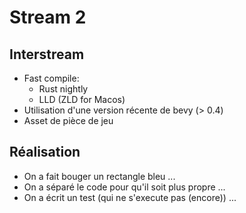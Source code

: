 # Stream 2

## Interstream

* Fast compile:
    * Rust nightly
    * LLD (ZLD for Macos)
* Utilisation d'une version récente de bevy (> 0.4)
* Asset de pièce de jeu

## Réalisation

* On a fait bouger un rectangle bleu ...
* On a séparé le code pour qu'il soit plus propre ...
* On a écrit un test (qui ne s'execute pas (encore)) ...
